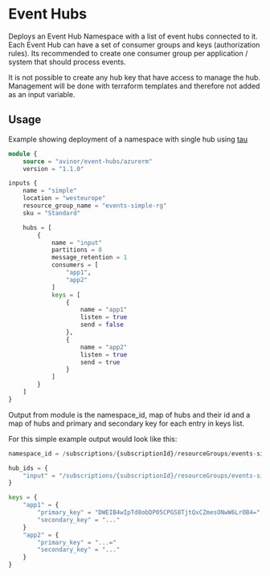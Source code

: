 # Event Hubs

Deploys an Event Hub Namespace with a list of event hubs connected to it. Each Event Hub can have a set of consumer groups and keys (authorization rules). Its recommended to create one consumer group per application / system that should process events.

It is not possible to create any hub key that have access to manage the hub. Management will be done with terraform templates and therefore not added as an input variable.

## Usage

Example showing deployment of a namespace with single hub using [tau](https://github.com/avinor/tau)

```terraform
module {
    source = "avinor/event-hubs/azurerm"
    version = "1.1.0"

inputs {
    name = "simple"
    location = "westeurope"
    resource_group_name = "events-simple-rg"
    sku = "Standard"

    hubs = [
        {
            name = "input"
            partitions = 8
            message_retention = 1
            consumers = [
                "app1",
                "app2"
            ]
            keys = [
                {
                    name = "app1"
                    listen = true
                    send = false
                },
                {
                    name = "app2"
                    listen = true
                    send = true
                }
            ]
        }
    ]
}
```

Output from module is the namespace_id, map of hubs and their id and a map of hubs and primary and secondary key for each entry in keys list.

For this simple example output would look like this:

```terraform
namespace_id = /subscriptions/{subscriptionId}/resourceGroups/events-simple-rg/providers/Microsoft.EventHub/namespaces/simple-ns

hub_ids = {
    "input" = "/subscriptions/{subscriptionId}/resourceGroups/events-simple-rg/providers/Microsoft.EventHub/namespaces/simple-ns/eventhubs/input"
}

keys = {
    "app1" = {
        "primary_key" = "DWEIB4wIpTd8obDP05CPGS8TjtQxCZmesONwW6LrOB4="
        "secondary_key" = "..."
    }
    "app2" = {
        "primary_key" = "...="
        "secondary_key" = "..."
    }
}
```
